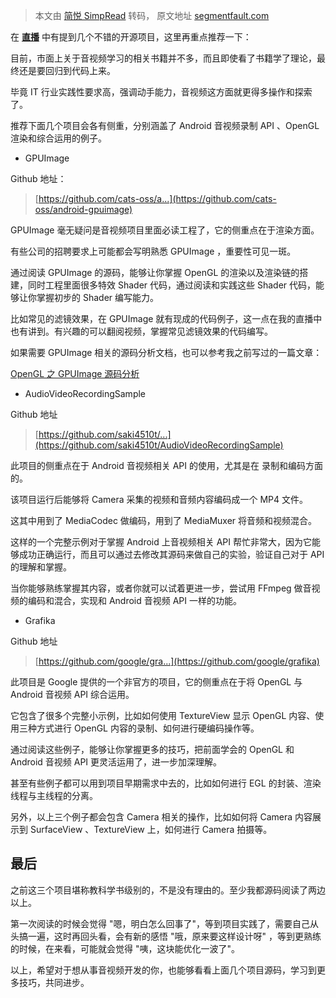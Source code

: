 > 本文由 [简悦 SimpRead](http://ksria.com/simpread/) 转码， 原文地址 [segmentfault.com](https://segmentfault.com/a/1190000022561224)

在 **[直播](https://mp.weixin.qq.com/s/HlbGGOyfixc8wgoDjTY0Qw)** 中有提到几个不错的开源项目，这里再重点推荐一下：

目前，市面上关于音视频学习的相关书籍并不多，而且即使看了书籍学了理论，最终还是要回归到代码上来。

毕竟 IT 行业实践性要求高，强调动手能力，音视频这方面就更得多操作和探索了。

推荐下面几个项目会各有侧重，分别涵盖了 Android 音视频录制 API 、OpenGL 渲染和综合运用的例子。

*   GPUImage

Github 地址：

> [https://github.com/cats-oss/a...](https://github.com/cats-oss/android-gpuimage)

GPUImage 毫无疑问是音视频项目里面必读工程了，它的侧重点在于渲染方面。

有些公司的招聘要求上可能都会写明熟悉 GPUImage ，重要性可见一斑。

通过阅读 GPUImage 的源码，能够让你掌握 OpenGL 的渲染以及渲染链的搭建，同时工程里面很多特效 Shader 代码，通过阅读和实践这些 Shader 代码，能够让你掌握初步的 Shader 编写能力。

比如常见的滤镜效果，在 GPUImage 就有现成的代码例子，这一点在我的直播中也有讲到。有兴趣的可以翻阅视频，掌握常见滤镜效果的代码编写。

如果需要 GPUImage 相关的源码分析文档，也可以参考我之前写过的一篇文章：

[OpenGL 之 GPUImage 源码分析](https://mp.weixin.qq.com/s/Xc0r6PsxrT-dJ_W4-K7V0Q)

*   AudioVideoRecordingSample

Github 地址

> [https://github.com/saki4510t/...](https://github.com/saki4510t/AudioVideoRecordingSample)

此项目的侧重点在于 Android 音视频相关 API 的使用，尤其是在 录制和编码方面的。

该项目运行后能够将 Camera 采集的视频和音频内容编码成一个 MP4 文件。

这其中用到了 MediaCodec 做编码，用到了 MediaMuxer 将音频和视频混合。

这样的一个完整示例对于掌握 Android 上音视频相关 API 帮忙非常大，因为它能够成功正确运行，而且可以通过去修改其源码来做自己的实验，验证自己对于 API 的理解和掌握。

当你能够熟练掌握其内容，或者你就可以试着更进一步，尝试用 FFmpeg 做音视频的编码和混合，实现和 Android 音视频 API 一样的功能。

*   Grafika

Github 地址

> [https://github.com/google/gra...](https://github.com/google/grafika)

此项目是 Google 提供的一个非官方的项目，它的侧重点在于将 OpenGL 与 Android 音视频 API 综合运用。

它包含了很多个完整小示例，比如如何使用 TextureView 显示 OpenGL 内容、使用三种方式进行 OpenGL 内容的录制、如何进行硬编码操作等。

通过阅读这些例子，能够让你掌握更多的技巧，把前面学会的 OpenGL 和 Android 音视频 API 更灵活运用了，进一步加深理解。

甚至有些例子都可以用到项目早期需求中去的，比如如何进行 EGL 的封装、渲染线程与主线程的分离。

另外，以上三个例子都会包含 Camera 相关的操作，比如如何将 Camera 内容展示到 SurfaceView 、TextureView 上，如何进行 Camera 拍摄等。

最后
--

之前这三个项目堪称教科学书级别的，不是没有理由的。至少我都源码阅读了两边以上。

第一次阅读的时候会觉得 "嗯，明白怎么回事了"，等到项目实践了，需要自己从头搞一遍，这时再回头看，会有新的感悟 "哦，原来要这样设计呀" ，等到更熟练的时候，在来看，可能就会觉得 "咦，这块能优化一波了"。

以上，希望对于想从事音视频开发的你，也能够看看上面几个项目源码，学习到更多技巧，共同进步。